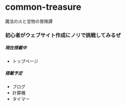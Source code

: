 # common-treasure
魔法の火と宝物の冒険譚

### 初心者がウェブサイト作成にノリで挑戦してみるぜ

##### 現在搭載中
- トップページ

##### 搭載予定
- ブログ
- 計算機
- タイマー
